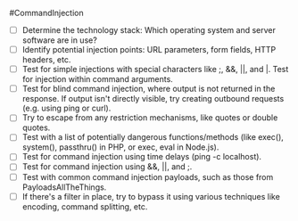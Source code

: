 #CommandInjection

- [ ] Determine the technology stack: Which operating system and server software are in use?
- [ ] Identify potential injection points: URL parameters, form fields, HTTP headers, etc.
- [ ] Test for simple injections with special characters like ;, &&, ||, and |. Test for injection within command arguments.
- [ ] Test for blind command injection, where output is not returned in the response. If output isn't directly visible, try creating outbound requests (e.g. using ping or curl).
- [ ] Try to escape from any restriction mechanisms, like quotes or double quotes.
- [ ] Test with a list of potentially dangerous functions/methods (like exec(), system(), passthru() in PHP, or exec, eval in Node.js).
- [ ] Test for command injection using time delays (ping -c localhost).
- [ ] Test for command injection using &&, ||, and ;.
- [ ] Test with common command injection payloads, such as those from PayloadsAllTheThings.
- [ ] If there's a filter in place, try to bypass it using various techniques like encoding, command splitting, etc.